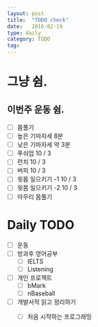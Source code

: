 ```yaml
---
layout: post
title:  "TODO check"
date:   2016-02-19
type: daily
category: TODO
tag:
---
```


# 그냥 쉼.

## 이번주 운동 쉼.

- [ ] 몸풀기
- [ ] 높은 기마자세 8분
- [ ] 낮은 기마자세 약 3분
- [ ] 푸쉬업 10 / 3
- [ ] 런치 10 / 3
- [ ] 버피 10 / 3
- [ ] 윗몸 일으키기 -1 10 / 3
- [ ] 윗몸 일으키기 -2 10 / 3
- [ ] 마무리 몸풀기

# Daily TODO

- [ ] 운동
- [ ] 방과후 영어공부
	- [ ] IELTS
	- [ ] Listening
- [ ] 개인 프로젝트
	- [ ] bMark
	- [ ] nBaseball
- [ ] 개발서적 읽고 정리하기
	- [ ] 처음 시작하는 프로그래밍



